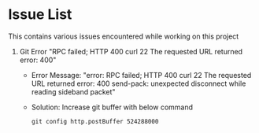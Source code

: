 # Issue List
This contains various issues encountered while working on this project



1. Git Error "RPC failed; HTTP 400 curl 22 The requested URL returned error: 400"
    * Error Message: "error: RPC failed; HTTP 400 curl 22 The requested URL returned error: 400
    send-pack: unexpected disconnect while reading sideband packet"
    * Solution: Increase git buffer with below command
    
        `git config http.postBuffer 524288000`

    